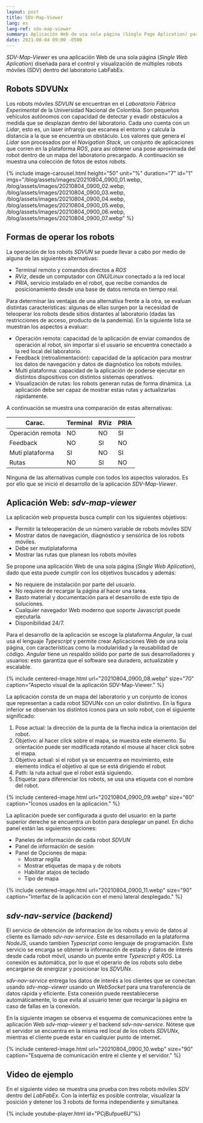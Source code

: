 ```yaml
---
layout: post
title: SDV-Map-Viewer
lang: es
lang-ref: sdv-map-viewer
summary: Aplicación Web de usa sola página (Single Page Aplication) para el control y visualización de múltiples robots móviles en modo remoto.
date: 2021-08-04 09:00 -0500
---
```


*SDV-Map-Viewer* es una aplicación Web de una sola página (*Single Web Aplication*) diseñada para el control y visualización de múltiples robots móviles (SDV) dentro del laboratorio LabFabEx.

## Robots SDVUNx
Los robots móviles *SDVUN* se encuentran en el *Laboratorio Fábrica Experimental* de la Universidad Nacional de Colombia. Son pequeños vehículos autónomos con capacidad de detectar y evadir obstáculos a medida que se desplazan dentro del laboratorio. Cada uno cuenta con un *Lidar*, esto es, un laser infrarojo que escanea el entorno y calcula la distancia a la que se encuentra un obstáculo. Los valores que genera el *Lidar* son procesados por el *Navigation Stack*, un conjunto de aplicaciones que corren en la plataforma *ROS*, para así obtener una pose aproximada del robot dentro de un mapa del laboratorio precargado. A continuación se muestra una colección de fotos de estos robots.

{% 
include image-carousel.html 
height="50" 
unit="%" 
duration="7"
id="1"
imgs="/blog/assets/images/20210804_0900_01.webp, /blog/assets/images/20210804_0900_02.webp, /blog/assets/images/20210804_0900_03.webp, /blog/assets/images/20210804_0900_04.webp, /blog/assets/images/20210804_0900_05.webp, /blog/assets/images/20210804_0900_06.webp, /blog/assets/images/20210804_0900_07.webp"
%}

## Formas de operar los robots
La operación de los robots *SDVUN* se puede llevar a cabo por medio de alguna de las siguientes alternativas:
- Terminal remoto y comandos directos a *ROS*
- *RViz*, desde un computador con *GNU/Linux* conectado a la red local
- *PRIA*, servicio instalado en el robot, que recibe comandos de posicionamiento desde una base de datos remota en tiempo real.

Para determinar las ventajas de una alternativa frente a la otra, se evaluan distintas características: algunas de ellas surgen por la necesidad de teleoperar los robots desde sitios distantes al laboratorio (dadas las restricciones de acceso, producto de la pandemia). En la siguiente lista se muestran los aspectos a evaluar:
- Operación remota: capacidad de la aplicación de enviar comandos de operación al robot, sin importar si el usuario se encuentra conectado a la red local del laboratorio.
- Feedback (retroalimentación): capacidad de la aplicación para mostrar los datos de navegación y datos de diagnóstico los robots móviles.
- Multi plataforma: capacidad de la aplicación de poderse ejecutar en distintos dispositivos con distintos sistemas operativos.
- Visualización de rutas: los robots generan rutas de forma dinámica. La aplicación debe ser capaz de mostrar estas rutas y actualizarlas rápidamente.

A continuación se muestra una comparación de estas alternativas:

| Carac.           | Terminal | RViz | PRIA |
|------------------|----------|------|------|
| Operación remota | NO       | NO   | SI   |
| Feedback         | NO       | SI   | NO   |
| Muti plataforma  | SI       | NO   | SI   |
| Rutas            | NO       | SI   | NO   |

Ninguna de las alternativas cumple con todos los aspectos valorados. Es por ello que se inició el desarrollo de la aplicación *SDV-Map-Viewer*.

## Aplicación Web: *sdv-map-viewer*
La aplicación web propuesta busca cumplir con los siguientes objetivos:
- Permitir la teleoperación de un número variable de robots móviles SDV
- Mostrar datos de navegación, diagnóstico y sensórica de los robots móviles.
- Debe ser mutiplataforma
- Mostrar las rutas que planean los robots móviles

Se propone una aplicación Web de una sola página (*Single Web Aplication*), dado que esta puede cumplir con los objetivos buscados y además:
- No requiere de instalación por parte del usuario.
- No requiere de recargar la página al hacer una tarea.
- Basto material y documentación para el desarrollo de este tipo de soluciones.
- Cualquier navegador Web moderno que soporte Javascript puede ejecutarla.
- Disponibilidad 24/7.

Para el desarrollo de la aplicación se escoge la plataforma *Angular*, la cual usa el lenguaje *Typescript* y permite crear Aplicaciones Web de una sola página, con características como la modularidad y la reusabilidad de código. *Angular* tiene un respaldo sólido por parte de sus desarrolladores y usuarios: esto garantiza que el software sea duradero, actualizable y escalable.

{% include 
centered-image.html 
url="20210804_0900_08.webp" 
size="70" 
caption="Aspecto visual de la aplicación SDV-Map-Viewer." 
%}

La aplicación consta de un mapa del laboratorio y un conjunto de íconos que representan a cada robot SDVUNx con un color distintivo. En la figura inferior se observan los distintos íconos para un solo robot, con el siguiente significado:
1. Pose actual: la dirección de la punta de la flecha indica la orientación del robot.
2. Objetivo: al hacer click sobre el mapa, se muestra este elemento. Su orientación puede ser modificada rotando el mouse al hacer click sobre el mapa.
3. Objetivo actual: si el robot ya se encuentra en movimiento, este elemento indica el objetivo al que se está dirigiendo el robot.
4. Path: la ruta actual que el robot está siguiendo.
5. Etiqueta: para diferenciar los robots, se usa una etiqueta con el nombre del robot. 

{% include 
centered-image.html 
url="20210804_0900_09.webp" 
size="60" 
caption="Íconos usados en la aplicación." 
%}

La aplicación puede ser configurada a gusto del usuario: en la parte superior dereche se encuentra un botón para desplegar un panel. En dicho panel están las siguientes opciones:
- Paneles de información de cada robot *SDVUN*
- Panel de información de sesión
- Panel de Opciones de mapa:
    - Mostrar regilla
    - Mostrar etiquetas de mapa y de robots
    - Habilitar atajos de teclado
    - Tipo de mapa

{% include 
centered-image.html 
url="20210804_0900_11.webp" 
size="90" 
caption="Interfaz de la aplicación con el menú lateral desplegado." 
%}


## *sdv-nav-service (backend)*
El servicio de obtención de informacíon de los robots y envío de datos al cliente es llamado *sdv-nav-service*. Este es desarrollado en la plataforma *NodeJS*, usando tambien *Typescript* como lenguaje de programación. Este servicio se encarga se obtener la información de estado y datos de interés desde cada robot móvil, usando un puente entre *Typescript* y *ROS*. La conexión es automática, por lo que el operario de los robots solo debe encargarse de energizar y posicionar los *SDVUNx*.

*sdv-nav-service* entrega los datos de interés a los clientes que se conectan usando *sdv-map-viewer* usando un *WebSocket* para una transferencia de datos rápida y eficiente. Esta conexión puede reestablecerse automáticamente, lo que evita al usuario tener que recargar la página en caso de fallas en la conexión.

En la siguiente imagen se observa el esquema de comunicaciónes entre la aplicación Web *sdv-map-viewer* y el backend *sdv-nav-service*. Nótese que el servidor se encuentra en la misma red local de los robots *SDVUNx*, mientras el cliente puede estar en cualquier punto de internet.

{% include 
centered-image.html 
url="20210804_0900_10.webp" 
size="90" 
caption="Esquema de comunicación entre el cliente y el servidor." 
%}

## Video de ejemplo
En el siguiente video se muestra una prueba con tres robots móviles *SDV* dentro del *LabFabEx*. Con la interfáz es posible controlar, visualizar la posición y detener los 3 robots de forma independiente y simultanea.

{% include youtube-player.html id="PCjBufpue6U"%}
